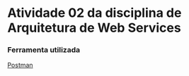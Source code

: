 # Atividade 02 da disciplina de Arquitetura de Web Services

### Ferramenta utilizada
[Postman](https://www.postman.com/)
